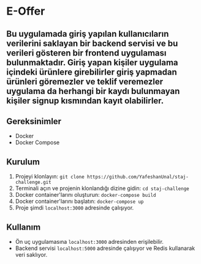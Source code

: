 # E-Offer

## Bu uygulamada giriş yapılan kullanıcıların verilerini saklayan bir backend servisi ve bu verileri gösteren bir frontend uygulaması bulunmaktadır. Giriş yapan kişiler uygulama içindeki ürünlere girebilirler giriş yapmadan ürünleri göremezler ve teklif veremezler uygulama da herhangi bir kaydı bulunmayan kişiler signup kısmından kayıt olabilirler.

## Gereksinimler

- Docker
- Docker Compose

## Kurulum

1. Projeyi klonlayın: `git clone https://github.com/YafeshanUnal/staj-challenge.git`
2. Terminali açın ve projenin klonlandığı dizine gidin: `cd staj-challenge`
3. Docker container'larını oluşturun: `docker-compose build`
4. Docker container'larını başlatın: `docker-compose up`
5. Proje şimdi `localhost:3000` adresinde çalışıyor.

## Kullanım

- Ön uç uygulamasına `localhost:3000` adresinden erişilebilir.
- Backend servisi `localhost:5000` adresinde çalışıyor ve Redis kullanarak veri saklıyor.
